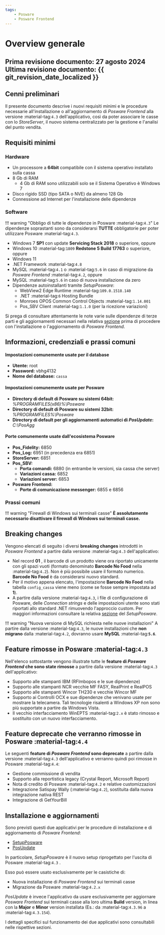 ```yaml
---
tags:
    - Posware
    - Posware Frontend
---
```


# Overview generale

**Prima revisione documento: 27 agosto 2024** <br>
**Ultima revisione documento: {{ git_revision_date_localized }}**
---

## Cenni preliminari
Il presente documento descrive i nuovi requisiti minimi e le procedure necessarie all'installazione o all'aggiornamento di *Posware Frontend* alla versione :material-tag:`4.3` dell'applicativo, così da poter associare le casse con lo *StoreServer*, il nuovo sistema centralizzato per la gestione e l'analisi del punto vendita.

## Requisiti minimi

### Hardware
- Un processore a **64bit** compatibile con il sistema operativo installato sulla cassa
- 8 Gb di RAM
    - 4 Gb di RAM sono utilizzabili solo se il Sistema Operativo è Windows 7
- Disco rigido SSD (tipo SATA o NVE) da almeno 128 Gb
- Connessione ad Internet per l'installazione delle dipendenze

### Software
!!! warning "Obbligo di tutte le dipendenze in Posware :material-tag:`4.3`"
    Le dipendenze soprastanti sono da considerarsi **TUTTE** obbligatorie per poter utilizzare Posware :material-tag:`4.3`.

- Windows 7 **SP1** con update **Servicing Stack 2018** o superiore, oppure
- Windows 10 :material-tag:`1809` **Redstone 5 Build 17763** o superiore, oppure
- Windows 11
- .NET Framework :material-tag:`4.8`
- MySQL :material-tag:`4.1` o :material-tag:`5.6` in caso di migrazione da *Posware Frontend* :material-tag:`4.2`, oppure
- MySQL :material-tag:`5.6` in caso di nuova installazione da zero
- Dipendenze autoinstallanti tramite *SetupPosware*:
    - WebView2 Edge Runtime :material-tag:`109.0.1518.140`
    - .NET :material-tag:`6` Hosting Bundle
    - Monroes OPOS Common Control Objects :material-tag:`1.14.001`
    - Pos_SBV Client :material-tag:`1.1.0` (per la ricezione variazioni)

Si prega di consultare attentamente le note varie sulle dipendenze di terze parti e gli aggiornamenti necessari nella relativa [sezione](./dipendenze-aggiornamenti-necessari.md) prima di procedere con l'installazione o l'aggiornamento di *Posware Frontend*. 

## Informazioni, credenziali e prassi comuni
#### Impostazioni comunemente usate per il database
- **Utente:** root
- **Password:** vbhg4132
- **Nome del database:** `cassa`

#### Impostazioni comunemente usate per Posware
- **Directory di default di Posware su sistemi 64bit:** *%PROGRAMFILES(x86)%\Posware*
- **Directory di default di Posware su sistemi 32bit:** *%PROGRAMFILES%\Posware*
- **Directory di default per gli aggiornamenti automatici di *PosUpdate*:** *C:\PosAgg*

#### Porte comunemente usate dall'ecosistema Posware
- **Pos_Fidelity:** 6850
- **Pos_Log:** 6951 (in precedenza era 6851)
- **StoreServer:** 6851
- **Pos_SBV:** 
    - **Porta comandi:** 6880 (in entrambe le versioni, sia cassa che server)
    - **Variazioni cassa:** 6852
    - **Variazioni server:** 6853
- **Posware Frontend:**
    - **Porte di comunicazione messenger:** 6855 e 6856

### Prassi comuni
!!! warning "Firewall di Windows sui terminali casse"
    **È assolutamente necessario disattivare il firewall di Windows sui terminali casse.**

## Breaking changes
Vengono elencati di seguito i diversi **breaking changes** introdotti in *Posware Frontend* a partire dalla versione :material-tag:`4.3` dell'applicativo:

- Nel record **01** , il barcode di un prodotto viene ora riportato unicamente con gli spazi vuoti (formato denominato **Barcode No Food** nella :material-tag:`4.2`). Non è più possibile usare il formato numerico. **Barcode No Food** è da considerarsi nuovo standard.
- Per il motivo appena elencato, l'impostazione **Barcode No Food** nella tabella `config_cassa` viene meno (come se fosse sempre impostata ad **1**).
- A partire dalla versione :material-tag:`4.3`, i file di configurazione di Posware, delle *Connection strings* e delle impostazioni utente sono stati riportati allo standard .NET rimuovendo l'approccio custom. Per maggiori informazioni consultare la relativa [sezione](./setup-posware.md#aggiornamento-dei-file-di-configurazione) del *SetupPosware*.

!!! warning "Nuova versione di MySQL richiesta nelle nuove installazioni"
    A partire dalla versione :material-tag:`4.3`, le nuove installazioni che **non migrano** dalla :material-tag:`4.2`, dovranno usare **MySQL** :material-tag:**`5.6`**. 

## Feature rimosse in Posware :material-tag:`4.3`
Nell'elenco sottostante vengono illustrate tutte le **feature di *Posware Frontend* che sono state rimosse** a partire dalla versione :material-tag:`4.3` dell'applicativo:

- Supporto alle stampanti IBM (RFImbopos e le sue dipendenze)
- Supporto alle stampanti NCR vecchie MF FASY, RealPrint e RealPOS
- Supporto alle stampanti Wincor TH230 e vecchie Wincor MF
- Supporto ai Controlli OCX e sue dipendenze che venivano usate per mostrare la telecamera. Tali tecnologie risalenti a Windows XP non sono più supportate a partire da Windows Vista.
- Il vecchio interfacciamento WinEPTS :material-tag:`2.x` è stato rimosso e sostituito con un nuovo interfacciamento.

## Feature deprecate che verranno rimosse in Posware :material-tag:`4.4`
Le seguenti **feature di *Posware Frontend* sono deprecate** a partire dalla versione :material-tag:`4.3` dell'applicativo e verranno quindi poi rimosse in Posware :material-tag:`4.4`:

- Gestione commissione di vendita
- Supporto alla reportistica legacy (Crystal Report, Microsoft Report)
- Nota di credito di Posware :material-tag:`4.2` e relative customizzazioni
- Integrazione Satispay Wally (:material-tag:`4.2`), sostituita dalla nuova integrazione nativa REST
- Integrazione di GetYourBill

## Installazione e aggiornamenti
Sono previsti questi due applicativi per le procedure di installazione e di aggiornamento di *Posware Frontend*:

- [SetupPosware](./setup-posware.md)
- [PosUpdate](./pos-update.md)

In particolare, *SetupPosware* è il nuovo setup riprogettato per l'uscita di Posware :material-tag:`4.3` .

Esso può essere usato esclusivamente per le casistiche di:

- Nuova installazione di *Posware Frontend* sui terminali casse
- Migrazione da Posware :material-tag:`4.2.x`

*PosUpdate* è invece l'applicativo da usare esclusivamente per aggiornare *Posware Frontend* sui terminali casse alla loro ultima **Build** version, in linea con la **Major** e **Minor** version installata (Es.: da :material-tag:`4.3.96` a :material-tag:`4.3.154`).

I dettagli specifici sul funzionamento dei due applicativi sono consultabili nelle rispettive sezioni.